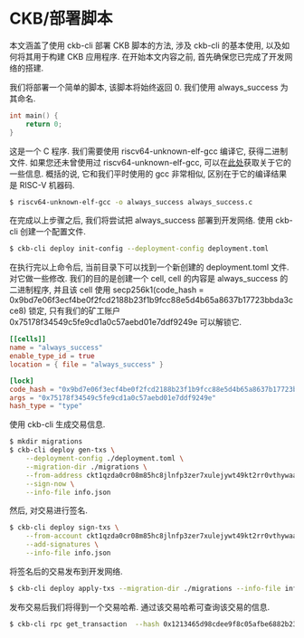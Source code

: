 # CKB/部署脚本

本文涵盖了使用 ckb-cli 部署 CKB 脚本的方法, 涉及 ckb-cli 的基本使用, 以及如何将其用于构建 CKB 应用程序. 在开始本文内容之前, 首先确保您已完成了开发网络的搭建.

我们将部署一个简单的脚本, 该脚本将始终返回 0. 我们使用 always_success 为其命名.

```c
int main() {
    return 0;
}
```

这是一个 C 程序. 我们需要使用 riscv64-unknown-elf-gcc 编译它, 获得二进制文件. 如果您还未曾使用过 riscv64-unknown-elf-gcc, 可以在[此处](https://github.com/riscv-collab/riscv-gnu-toolchain)获取关于它的一些信息. 概括的说, 它和我们平时使用的 gcc 非常相似, 区别在于它的编译结果是 RISC-V 机器码.

```sh
$ riscv64-unknown-elf-gcc -o always_success always_success.c
```

在完成以上步骤之后, 我们将尝试把 always_success 部署到开发网络. 使用 ckb-cli 创建一个配置文件.

```sh
$ ckb-cli deploy init-config --deployment-config deployment.toml
```

在执行完以上命令后, 当前目录下可以找到一个新创建的 deployment.toml 文件. 对它做一些修改. 我们的目的是创建一个 cell, cell 的内容是 always_success 的二进制程序, 并且该 cell 使用 secp256k1(code_hash = 0x9bd7e06f3ecf4be0f2fcd2188b23f1b9fcc88e5d4b65a8637b17723bbda3cce8) 锁定, 只有我们的矿工账户 0x75178f34549c5fe9cd1a0c57aebd01e7ddf9249e 可以解锁它.

```toml
[[cells]]
name = "always_success"
enable_type_id = true
location = { file = "always_success" }

[lock]
code_hash = "0x9bd7e06f3ecf4be0f2fcd2188b23f1b9fcc88e5d4b65a8637b17723bbda3cce8"
args = "0x75178f34549c5fe9cd1a0c57aebd01e7ddf9249e"
hash_type = "type"
```

使用 ckb-cli 生成交易信息.

```sh
$ mkdir migrations
$ ckb-cli deploy gen-txs \
    --deployment-config ./deployment.toml \
    --migration-dir ./migrations \
    --from-address ckt1qzda0cr08m85hc8jlnfp3zer7xulejywt49kt2rr0vthywaa50xwsqt4z78ng4yutl5u6xsv27ht6q08mhujf8s2r0n40 \
    --sign-now \
    --info-file info.json
```

然后, 对交易进行签名.

```sh
$ ckb-cli deploy sign-txs \
    --from-account ckt1qzda0cr08m85hc8jlnfp3zer7xulejywt49kt2rr0vthywaa50xwsqt4z78ng4yutl5u6xsv27ht6q08mhujf8s2r0n40 \
    --add-signatures \
    --info-file info.json
```

将签名后的交易发布到开发网络.

```sh
$ ckb-cli deploy apply-txs --migration-dir ./migrations --info-file info.json
```

发布交易后我们将得到一个交易哈希. 通过该交易哈希可查询该交易的信息.

```sh
$ ckb-cli rpc get_transaction  --hash 0x1213465d98cdee9f8c05afbe6882b23a08504676cae8540b068d19a1850905ed
```

